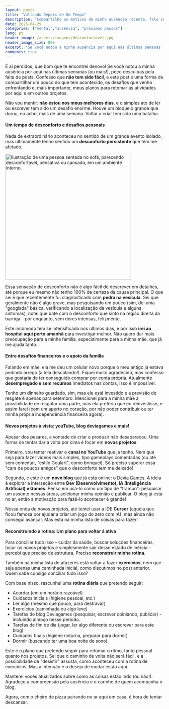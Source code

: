 ```yaml
---
layout: posts
title: "Voltando Depois de Um Tempo"
description: "Compartilho os motivos da minha ausência recente, falo sobre desafios de saúde e financeiros, e apresento meus próximos passos e novos projetos, incluindo o blog Deviagames e uma nova rotina."
date: 2025-04-29
categories: ["mental","ausência", "próximos passos"]
lang: pt
header_image: /assets/imagens/desconfortavel.jpg
header_image_size: 896
excerpt: "Se você notou a minha ausência por aqui nas últimas semanas (ou mais!), peço desculpas pela falta..."
comments: true
---
```

E aí perdidos, que bom que te encontrei denovo! Se você notou a minha ausência por aqui nas últimas semanas (ou mais!), peço desculpas pela falta de posts. Confesso que **não tem sido fácil**, e este post é uma forma de compartilhar um pouco do que tem acontecido, os desafios que venho enfrentando e, mais importante, meus planos para retomar as atividades por aqui e em outros projetos.

Não vou mentir: **não estou nos meus melhores dias**, e o simples ato de ler ou escrever tem sido um desafio enorme. Houve um bloqueio grande que durou, eu acho, mais de uma semana. Voltar a criar tem sido uma batalha.

#### Um tempo de desconforto e desafios pessoais

Nada de extraordinário aconteceu no sentido de um grande evento isolado, mas ultimamente tenho sentido um **desconforto persistente** que tem me afetado.

<img loading='lazy' alt="Ilustração de uma pessoa sentada no sofá, parecendo desconfortável, pensativa ou cansada, em um ambiente interno." src="{{ '/assets/imagens/desconfortavel.jpg' | relative_url }}" width="400" height="400">

Essa sensação de desconforto não é algo fácil de descrever em detalhes, até porque eu mesmo não tenho 100% de certeza da causa principal. O que sei é que recentemente fui diagnosticado com **pedra na vesícula**. Sei que geralmente não é algo grave, mas pesquisando um pouco (sim, dei uma "googlada" básica, verificando a localização da vesícula e alguns sintomas), notei que bate com o desconforto que sinto na região direita da barriga – por enquanto, sem dores intensas, felizmente.

Este incômodo tem se intensificado nos últimos dias, e por isso **irei ao hospital aqui perto amanhã** para investigar melhor. Não quero dar mais preocupação para a minha família, especialmente para a minha mãe, que já me ajuda tanto.

#### Entre desafios financeiros e o apoio da família

Falando em mãe, ela me deu um celular novo porque o meu antigo já estava pedindo arrego (a tela descolando!). Fiquei muito agradecido, mas confesso que gostaria de ter conseguido comprar por conta própria. Atualmente **desempregado e sem recursos** imediatos nas contas, isso é impossível.

Tenho um dinheiro guardado, sim, mas ele está investido e a previsão de resgate é apenas para setembro. Mencionei para a minha mãe a possibilidade de resgatar uma parte, mas ela preferiu que eu reinvestisse, e assim farei (com um aperto no coração, por não poder contribuir ou ter minha própria independência financeira agora).

#### Novos projetos à vista: youTube, blog deviagames e mais!

Apesar dos pesares, a vontade de criar e produzir não desapareceu. Uma forma de tentar dar a volta por cima é focar em **novos projetos**.

Primeiro, vou tentar reativar o **canal no YouTube** que já tenho. Nem que seja para fazer vídeos mais simples, tipo gameplays comentadas (ou até sem comentar, "estilo Goulart", como brinquei). Só preciso superar essa "cara de poucos amigos" que o desconforto tem me deixado!

Segundo, e este é um **novo blog** que já está online: o [Devia Games](https://deviagames.netlify.app/). A ideia é explorar a interseção entre **Dev (Desenvolvimento), IA (Inteligência Artificial) e Games**. Penso em usá-lo como um tipo de "trampo": pesquisar um assunto nessas áreas, adicionar minha opinião e publicar. O blog já está no ar, então a motivação para fazê-lo acontecer é grande!

Nessa onda de novos projetos, até tentei usar a IDE **Cursor** (aquela que ficou famosa por ajudar a criar um jogo do zero com IA), mas ainda não consegui avançar. Mas está na minha lista de coisas para fazer!

#### Reconstruindo a rotina: Um plano para voltar á ativa

Para conciliar tudo isso – cuidar da saúde, buscar soluções financeiras, tocar os novos projetos e simplesmente sair desse estado de inércia – percebi que preciso de estrutura. Preciso **reconstruir minha rotina**.

Também na minha lista de afazeres está voltar a fazer **exercícios**, nem que seja apenas uma caminhada inicial, como discutimos no post anterior. Quem sabe consigo conciliar tudo isso?

Com base nisso, rascunhei uma **rotina diária** que pretendo seguir:

* Acordar (em um horário razoável)
* Cuidados iniciais (higiene pessoal, etc.)
* Ler algo (mesmo que pouco, para destravar)
* Exercícios (caminhada ou algo leve)
* Tarefas do blog Deviagames (pesquisar, escrever opiniando, publicar) - incluindo almoço nesse período.
* Tarefas de fim de dia (jogar, ler algo diferente ou escrever para este blog)
* Cuidados finais (higiene noturna, preparar para dormir)
* Dormir (buscando ter uma boa noite de sono)

Este é o plano que pretendo seguir para retomar o ritmo, tanto pessoal quanto nos projetos. Sei que o caminho de volta não será fácil, e a possibilidade de "desistir" assusta, como aconteceu com a rotina de exercícios. Mas a intenção e o desejo de mudar estão aqui.

Manterei vocês atualizados sobre como as coisas estão indo (ou não!). Agradeço a compreensão pela ausência e o carinho de quem acompanha o blog.

Agora, com o cheiro de pizza pairando no ar aqui em casa, é hora de tentar descansar.
